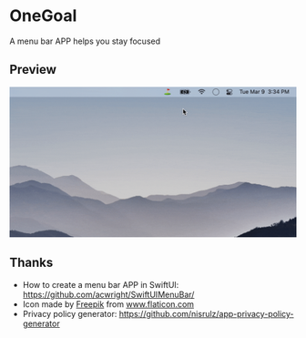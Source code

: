 # OneGoal

A menu bar APP helps you stay focused

## Preview

![](./assets/preview.gif)

## Thanks

- How to create a menu bar APP in SwiftUI: https://github.com/acwright/SwiftUIMenuBar/
- Icon made by <a href="https://www.freepik.com" title="Freepik">Freepik</a> from <a href="https://www.flaticon.com/" title="Flaticon">www.flaticon.com</a>
- Privacy policy generator: https://github.com/nisrulz/app-privacy-policy-generator